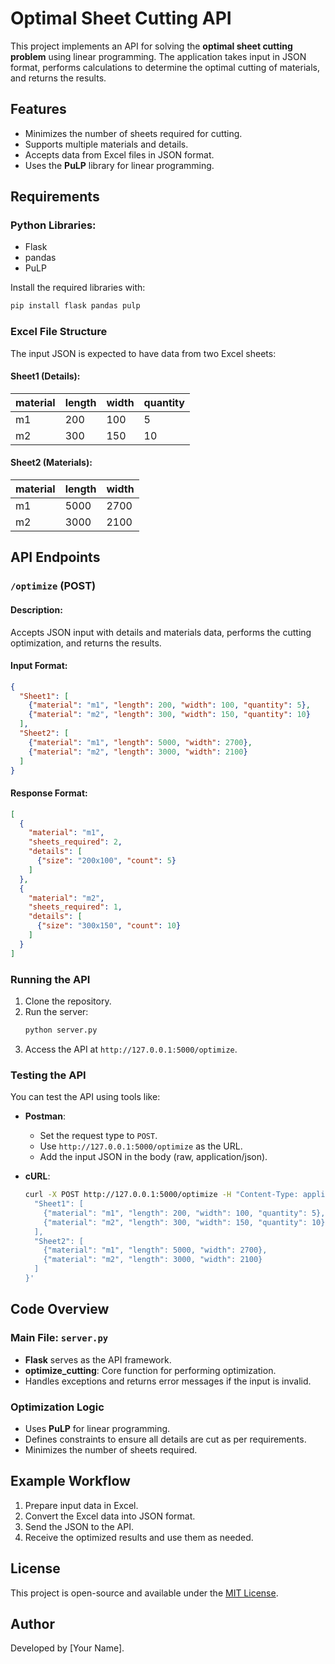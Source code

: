 # Optimal Sheet Cutting API

This project implements an API for solving the **optimal sheet cutting problem** using linear programming. The application takes input in JSON format, performs calculations to determine the optimal cutting of materials, and returns the results.

## Features
- Minimizes the number of sheets required for cutting.
- Supports multiple materials and details.
- Accepts data from Excel files in JSON format.
- Uses the **PuLP** library for linear programming.

## Requirements

### Python Libraries:
- Flask
- pandas
- PuLP

Install the required libraries with:
```bash
pip install flask pandas pulp
```

### Excel File Structure
The input JSON is expected to have data from two Excel sheets:

#### Sheet1 (Details):
| material | length | width | quantity |
|----------|--------|-------|----------|
| m1       | 200    | 100   | 5        |
| m2       | 300    | 150   | 10       |

#### Sheet2 (Materials):
| material | length | width |
|----------|--------|-------|
| m1       | 5000   | 2700  |
| m2       | 3000   | 2100  |

## API Endpoints

### `/optimize` (POST)
#### Description:
Accepts JSON input with details and materials data, performs the cutting optimization, and returns the results.

#### Input Format:
```json
{
  "Sheet1": [
    {"material": "m1", "length": 200, "width": 100, "quantity": 5},
    {"material": "m2", "length": 300, "width": 150, "quantity": 10}
  ],
  "Sheet2": [
    {"material": "m1", "length": 5000, "width": 2700},
    {"material": "m2", "length": 3000, "width": 2100}
  ]
}
```

#### Response Format:
```json
[
  {
    "material": "m1",
    "sheets_required": 2,
    "details": [
      {"size": "200x100", "count": 5}
    ]
  },
  {
    "material": "m2",
    "sheets_required": 1,
    "details": [
      {"size": "300x150", "count": 10}
    ]
  }
]
```

### Running the API
1. Clone the repository.
2. Run the server:
   ```bash
   python server.py
   ```
3. Access the API at `http://127.0.0.1:5000/optimize`.

### Testing the API
You can test the API using tools like:
- **Postman**:
  - Set the request type to `POST`.
  - Use `http://127.0.0.1:5000/optimize` as the URL.
  - Add the input JSON in the body (raw, application/json).

- **cURL**:
  ```bash
  curl -X POST http://127.0.0.1:5000/optimize -H "Content-Type: application/json" -d '{
    "Sheet1": [
      {"material": "m1", "length": 200, "width": 100, "quantity": 5},
      {"material": "m2", "length": 300, "width": 150, "quantity": 10}
    ],
    "Sheet2": [
      {"material": "m1", "length": 5000, "width": 2700},
      {"material": "m2", "length": 3000, "width": 2100}
    ]
  }'
  ```

## Code Overview
### Main File: `server.py`
- **Flask** serves as the API framework.
- **optimize_cutting**: Core function for performing optimization.
- Handles exceptions and returns error messages if the input is invalid.

### Optimization Logic
- Uses **PuLP** for linear programming.
- Defines constraints to ensure all details are cut as per requirements.
- Minimizes the number of sheets required.

## Example Workflow
1. Prepare input data in Excel.
2. Convert the Excel data into JSON format.
3. Send the JSON to the API.
4. Receive the optimized results and use them as needed.

## License
This project is open-source and available under the [MIT License](LICENSE).

## Author
Developed by [Your Name].

